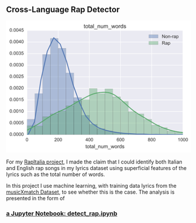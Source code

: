 Cross-Language Rap Detector
---------------------------

![Histogram of total_num_words between rap and non-rap songs](total_num_words.svg)

For my [RapItalia project](https://github.com/drsaunders/RapItalia), I made the claim that I could identify both Italian and English rap songs in my lyrics dataset using superficial features of the lyrics such as the total number of words. 

In this project I use machine learning, with training data lyrics from the [musicXmatch Dataset](http://labrosa.ee.columbia.edu/millionsong/musixmatch), to see whether this is the case. The analysis is presented in the form of 

### [a Jupyter Notebook: detect_rap.ipynb](https://github.com/drsaunders/RapDetector/blob/master/detect_rap.ipynb)